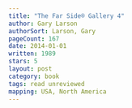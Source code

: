 ```yaml
---
title: "The Far Side® Gallery 4"
author: Gary Larson
authorSort: Larson, Gary
pageCount: 167
date: 2014-01-01
written: 1989
stars: 5
layout: post
category: book
tags: read unreviewed
mapping: USA, North America
---
```

